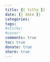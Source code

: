 ```yaml
---
title: {{ title }}
date: {{ date }}
categories:
tags:
#sticky:
#cover:
comments: true
toc: true
donate: true
share: true
---
```


